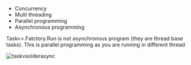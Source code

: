 * Concurrency
* Multi threading
* Parallel programming
* Asynchronous programming

Task<>.Fatctory.Run is not asynchronous program (they are thread base tasks). This is  parallel programming as you are running in different thread

![taskvsolderasync]((https://github.com/sairamaj/developer/blob/master/images/taskvsolderasync.png))
